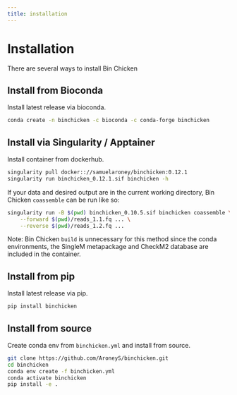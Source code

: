 ```yaml
---
title: installation
---
```


Installation
========

There are several ways to install Bin Chicken

## Install from Bioconda

Install latest release via bioconda.

```bash
conda create -n binchicken -c bioconda -c conda-forge binchicken
```

## Install via Singularity / Apptainer

Install container from dockerhub.

```bash
singularity pull docker:://samuelaroney/binchicken:0.12.1
singularity run binchicken_0.12.1.sif binchicken -h
```

If your data and desired output are in the current working directory,
Bin Chicken `coassemble` can be run like so:

```bash
singularity run -B $(pwd) binchicken_0.10.5.sif binchicken coassemble \
    --forward $(pwd)/reads_1.1.fq ... \
    --reverse $(pwd)/reads_1.2.fq ...
```

Note: Bin Chicken `build` is unnecessary for this method since the conda
environments, the SingleM metapackage and CheckM2 database are included
in the container.

## Install from pip

Install latest release via pip.

```bash
pip install binchicken
```

## Install from source

Create conda env from `binchicken.yml` and install from source.

```bash
git clone https://github.com/AroneyS/binchicken.git
cd binchicken
conda env create -f binchicken.yml
conda activate binchicken
pip install -e .
```
